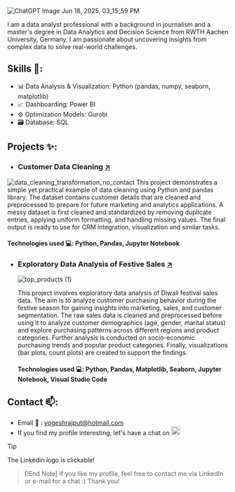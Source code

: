 ![ChatGPT Image Jun 18, 2025, 03_15_59 PM](https://github.com/user-attachments/assets/c4f7c5b5-9f59-4d4b-9c3b-f0b95b58e196)

I am a data analyst professional with a background in journalism and a master's degree in Data Analytics and Decision Science from RWTH Aachen University, Germany. I am passionate about uncovering insights from complex data to solve real-world challenges. 

## Skills 🧰: 
- 📊 Data Analysis & Visualization: Python (pandas, numpy, seaborn, matplotlib)
- 📈 Dashboarding: Power BI 
- ⚙️ Optimization Models: Gurobi
- 🗃️ Database: SQL

## Projects ✨:
- ### Customer Data Cleaning [↗️](https://github.com/Yogesh-Rajput/Customer-List-Data-Cleaning)

![data_cleaning_transformation_no_contact](https://github.com/user-attachments/assets/73b0b81c-404b-4153-8a70-2ec06f4f11ea)
  This project demonstrates a simple yet practical example of data cleaning using Python and pandas library. The dataset contains customer details that are cleaned and preprocessed to prepare for future marketing and analytics applications. A messy dataset is first cleaned and standardized by removing duplicate entries, applying uniform formatting, and handling missing values. The final output is ready to use for CRM integration, visualization and similar tasks.

  #### Technologies used 💻: Python, Pandas, Jupyter Notebook
  
- ### Exploratory Data Analysis of Festive Sales [↗️](https://github.com/Yogesh-Rajput/Diwali-Sales-EDA)

  ![top_products (1)](https://github.com/user-attachments/assets/e863e5ba-2755-4475-af76-a10c66d974b8)

  This project involves exploratory data analysis of Diwali festival sales data. The aim is to analyze customer purchasing behavior during the festive season for gaining insights into marketing, sales, and customer segmentation. The raw sales data is cleaned and preprocessed before using it to analyze customer demographics (age, gender, marital status) and explore purchasing patterns across different regions and product categories. Further analysis is conducted on socio-economic purchasing trends and popular product categories. Finally, visualizations (bar plots, count plots) are created to support the findings.

  #### Technologies used 💻: Python, Pandas, Matplotlib, Seaborn, Jupyter Notebook, Visual Studio Code

## Contact 📫:
- Email :email: : yogeshrajput@hotmail.com
- If you find my profile interesting, let's have a chat on [<img src='https://cdn.jsdelivr.net/npm/simple-icons@3.0.1/icons/linkedin.svg' alt='linkedin' height='20'>](https://www.linkedin.com/in/yrajput/)
>[!Tip]
>The Linkedin logo is clickable!
    
>[!End Note] If you like my profile, feel free to contact me via LinkedIn or e-mail for a chat :)
>Thank you!
